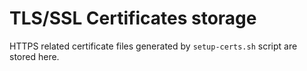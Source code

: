 # TLS/SSL Certificates storage

HTTPS related certificate files generated by `setup-certs.sh` script are stored here.

